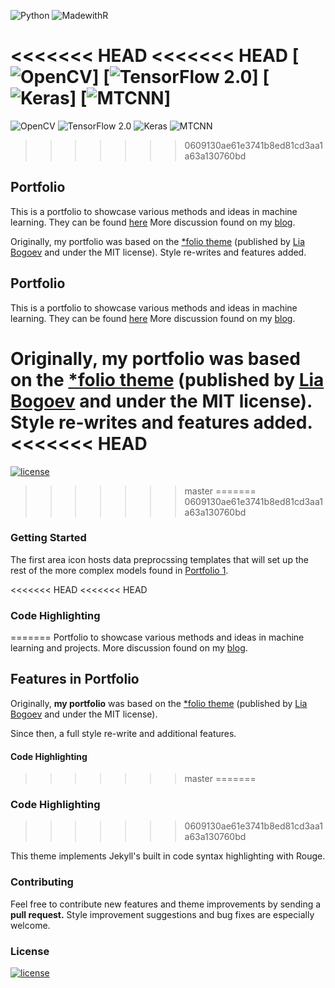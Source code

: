 ![Python](https://img.shields.io/badge/python-3.6%2B-brightgreen)
![MadewithR](https://img.shields.io/badge/R-3.0.1%2B-blue)

<<<<<<< HEAD
<<<<<<< HEAD
[![OpenCV](https://img.shields.io/badge/OpenCV-4.1.2-green)]
[![TensorFlow 2.0](https://aleen42.github.io/badges/src/tensorflow.svg)]
[![Keras](https://img.shields.io/badge/keras-2.3.1-green)]
[![MTCNN](https://img.shields.io/badge/MTCNN-0.1.0-green)]
=======
![OpenCV](https://img.shields.io/badge/OpenCV-4.1.2-green)
![TensorFlow 2.0](https://aleen42.github.io/badges/src/tensorflow.svg)
![Keras](https://img.shields.io/badge/keras-2.3.1-green)
![MTCNN](https://img.shields.io/badge/MTCNN-0.1.0-green)
>>>>>>> 0609130ae61e3741b8ed81cd3aa1a63a130760bd

## Portfolio

This is a portfolio to showcase various methods and ideas in machine learning. They can be found [here](/projects/) More discussion found on my [blog](https://jeremywood.ai).

Originally, my portfolio was based on the [\*folio theme](https://github.com/bogoli/-folio) (published by [Lia Bogoev](http://liabogoev.com) and under the MIT license). Style re-writes and features added.

## Portfolio

This is a portfolio to showcase various methods and ideas in machine learning. They can be found [here](/projects/) More discussion found on my [blog](https://jeremywood.ai).

Originally, my portfolio was based on the [\*folio theme](https://github.com/bogoli/-folio) (published by [Lia Bogoev](http://liabogoev.com) and under the MIT license). Style re-writes and features added.
<<<<<<< HEAD
=======
[![license](https://img.shields.io/github/license/mashape/apistatus.svg?maxAge=2592000)](https://github.com/jeremywood-ai/portfolio/blob/master/LICENSE)
>>>>>>> master
=======
>>>>>>> 0609130ae61e3741b8ed81cd3aa1a63a130760bd

### Getting Started

The first area icon hosts data preprocssing templates that will set up the rest of the more complex models found in [Portfolio 1](/_projects/1-Project.md).

<<<<<<< HEAD
<<<<<<< HEAD
### Code Highlighting
=======
Portfolio to showcase various methods and ideas in machine learning and projects. More discussion found on my [blog](https://jeremywood.ai).

## Features in Portfolio

Originally, **my portfolio** was based on the [\*folio theme](https://github.com/bogoli/-folio) (published by [Lia Bogoev](http://liabogoev.com) and under the MIT license).

Since then, a full style re-write and additional features.

#### Code Highlighting
>>>>>>> master
=======
### Code Highlighting
>>>>>>> 0609130ae61e3741b8ed81cd3aa1a63a130760bd

This theme implements Jekyll's built in code syntax highlighting with Rouge.

### Contributing

Feel free to contribute new features and theme improvements by sending a **pull request.** Style improvement suggestions and bug fixes are especially welcome.

### License

[![license](https://img.shields.io/github/license/mashape/apistatus.svg?maxAge=2592000)](https://github.com/jeremywood-ai/portfolio/blob/master/LICENSE)
